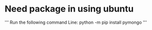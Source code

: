 # Need package in using ubuntu
'''
Run the following command Line: python -m pip install pymongo
'''

